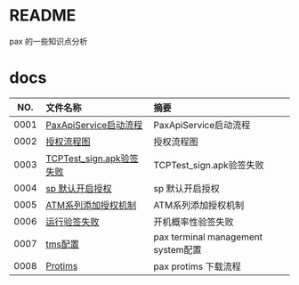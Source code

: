 # README

pax 的一些知识点分析

# docs

NO.|文件名称|摘要
:--:|:--|:--
0001| [PaxApiService启动流程](pax/0001_PaxApiService_20230107.md) | PaxApiService启动流程
0002| [授权流程图](pax/0002_authinfo_20230107.md) | 授权流程图
0003| [TCPTest_sign.apk验签失败](pax/0003_TCPTest.md) | TCPTest_sign.apk验签失败
0004| [sp 默认开启授权](pax/0004_open_auth.md) | sp 默认开启授权
0005| [ATM系列添加授权机制](pax/0005_atm_auth.md) | ATM系列添加授权机制
0006| [运行验签失败](pax/0006_verify_error.md) | 开机概率性验签失败
0007| [tms配置](pax/0007_tms.md) | pax terminal management system配置
0008| [Protims](pax/0008_protims.md) | pax protims 下载流程
